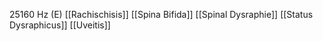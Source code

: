 25160 Hz (E)
[[Rachischisis]]
[[Spina Bifida]]
[[Spinal Dysraphie]]
[[Status Dysraphicus]]
[[Uveitis]]